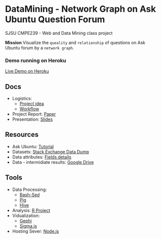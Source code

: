 # DataMining - Network Graph on Ask Ubuntu Question Forum
SJSU CMPE239 - Web and Data Mining class project

**Mission**
Visualize the `queality` and `relationship` of questions on Ask Ubuntu forum by a `network graph`.

### Demo running on Heroku
[Live Demo on Heroku](https://cmpe239-heineken.herokuapp.com/)

## Docs
* Logistics:
  * [Project idea](https://docs.google.com/document/d/1WZd2XRapUTv14Pb3lrfYUzIT_FGbmTJb4SZZ3A79pMQ/edit?usp=sharing)
  * [Workflow](https://docs.google.com/document/d/1rMpjlBPND_8MaffLbLlmARjIiDDaMoFNovL23kEk6zQ/edit?usp=sharing)
* Project Report: [Paper](https://www.dropbox.com/s/b9w6lcvavz6bw76/Stack_Overflow_Project_Report.pdf?dl=0)
* Presentation: [Slides](https://www.dropbox.com/s/kwag0522dwhb8jj/Stack_Overflow-Network_Graph.pptx?dl=0)

## Resources
* Ask Ubuntu: [Tutorial](http://askubuntu.com/tour)
* Datasets: [Stack Exchange Data Dump](https://archive.org/details/stackexchange)
* Data attributes: [Fields details](http://meta.stackexchange.com/questions/2677/database-schema-documentation-for-the-public-data-dump-and-sede)
* Data - intermidiate results: [Google Drive](https://drive.google.com/a/sjsu.edu/folderview?id=0BxDYBEqQle8DfllnRmpWc3VkUzN4Z0ZCMUZSTFBjdWdOdlA3V2ZxZmMzbzRISlZ0NWtHazQ&usp=sharing)


## Tools
* Data Processing:
  * [Bash-Sed](http://www.theunixschool.com/2014/08/sed-examples-remove-delete-chars-from-line-file.html)
  * [Pig](https://pig.apache.org/)
  * [Hive](https://hive.apache.org/)
* Analysis: [R Project](http://www.r-project.org/)
* Vidualization:
  * [Gephi](http://gephi.github.io/)
  * [Sigma.js](http://sigmajs.org/)
* Hosting Sever: [Node.js](https://nodejs.org/)
